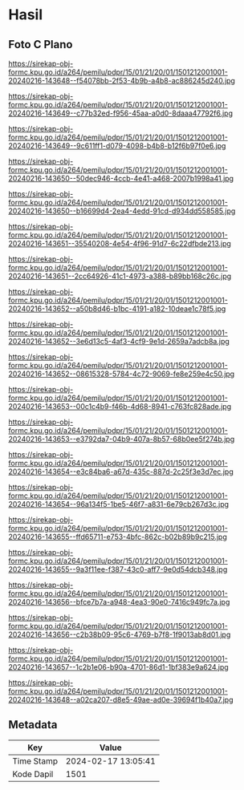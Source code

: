 # Hasil

## Foto C Plano

https://sirekap-obj-formc.kpu.go.id/a264/pemilu/pdpr/15/01/21/20/01/1501212001001-20240216-143648--f54078bb-2f53-4b9b-a4b8-ac886245d240.jpg

https://sirekap-obj-formc.kpu.go.id/a264/pemilu/pdpr/15/01/21/20/01/1501212001001-20240216-143649--c77b32ed-f956-45aa-a0d0-8daaa47792f6.jpg

https://sirekap-obj-formc.kpu.go.id/a264/pemilu/pdpr/15/01/21/20/01/1501212001001-20240216-143649--9c611ff1-d079-4098-b4b8-b12f6b97f0e6.jpg

https://sirekap-obj-formc.kpu.go.id/a264/pemilu/pdpr/15/01/21/20/01/1501212001001-20240216-143650--50dec946-4ccb-4e41-a468-2007b1998a41.jpg

https://sirekap-obj-formc.kpu.go.id/a264/pemilu/pdpr/15/01/21/20/01/1501212001001-20240216-143650--b16699d4-2ea4-4edd-91cd-d934dd558585.jpg

https://sirekap-obj-formc.kpu.go.id/a264/pemilu/pdpr/15/01/21/20/01/1501212001001-20240216-143651--35540208-4e54-4f96-91d7-6c22dfbde213.jpg

https://sirekap-obj-formc.kpu.go.id/a264/pemilu/pdpr/15/01/21/20/01/1501212001001-20240216-143651--2cc64926-41c1-4973-a388-b89bb168c26c.jpg

https://sirekap-obj-formc.kpu.go.id/a264/pemilu/pdpr/15/01/21/20/01/1501212001001-20240216-143652--a50b8d46-b1bc-4191-a182-10deae1c78f5.jpg

https://sirekap-obj-formc.kpu.go.id/a264/pemilu/pdpr/15/01/21/20/01/1501212001001-20240216-143652--3e6d13c5-4af3-4cf9-9e1d-2659a7adcb8a.jpg

https://sirekap-obj-formc.kpu.go.id/a264/pemilu/pdpr/15/01/21/20/01/1501212001001-20240216-143652--08615328-5784-4c72-9069-fe8e259e4c50.jpg

https://sirekap-obj-formc.kpu.go.id/a264/pemilu/pdpr/15/01/21/20/01/1501212001001-20240216-143653--00c1c4b9-f46b-4d68-8941-c763fc828ade.jpg

https://sirekap-obj-formc.kpu.go.id/a264/pemilu/pdpr/15/01/21/20/01/1501212001001-20240216-143653--e3792da7-04b9-407a-8b57-68b0ee5f274b.jpg

https://sirekap-obj-formc.kpu.go.id/a264/pemilu/pdpr/15/01/21/20/01/1501212001001-20240216-143654--e3c84ba6-a67d-435c-887d-2c25f3e3d7ec.jpg

https://sirekap-obj-formc.kpu.go.id/a264/pemilu/pdpr/15/01/21/20/01/1501212001001-20240216-143654--96a134f5-1be5-46f7-a831-6e79cb267d3c.jpg

https://sirekap-obj-formc.kpu.go.id/a264/pemilu/pdpr/15/01/21/20/01/1501212001001-20240216-143655--ffd65711-e753-4bfc-862c-b02b89b9c215.jpg

https://sirekap-obj-formc.kpu.go.id/a264/pemilu/pdpr/15/01/21/20/01/1501212001001-20240216-143655--9a3f11ee-f387-43c0-aff7-9e0d54dcb348.jpg

https://sirekap-obj-formc.kpu.go.id/a264/pemilu/pdpr/15/01/21/20/01/1501212001001-20240216-143656--bfce7b7a-a948-4ea3-90e0-7416c949fc7a.jpg

https://sirekap-obj-formc.kpu.go.id/a264/pemilu/pdpr/15/01/21/20/01/1501212001001-20240216-143656--c2b38b09-95c6-4769-b7f8-1f9013ab8d01.jpg

https://sirekap-obj-formc.kpu.go.id/a264/pemilu/pdpr/15/01/21/20/01/1501212001001-20240216-143657--1c2b1e06-b90a-4701-86d1-1bf383e9a624.jpg

https://sirekap-obj-formc.kpu.go.id/a264/pemilu/pdpr/15/01/21/20/01/1501212001001-20240216-143648--a02ca207-d8e5-49ae-ad0e-39694f1b40a7.jpg


## Metadata

| Key        | Value               |
| ---------- | ------------------- |
| Time Stamp | 2024-02-17 13:05:41 |
| Kode Dapil | 1501                |



